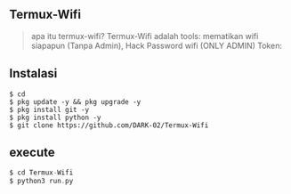 ## Termux-Wifi
> apa itu termux-wifi?
> Termux-Wifi adalah tools: mematikan wifi siapapun (Tanpa Admin), Hack Password wifi (ONLY ADMIN)
> Token:
## Instalasi
```
$ cd
$ pkg update -y && pkg upgrade -y
$ pkg install git -y
$ pkg install python -y
$ git clone https://github.com/DARK-02/Termux-Wifi
```
## execute
```php
$ cd Termux-Wifi
$ python3 run.py
```
